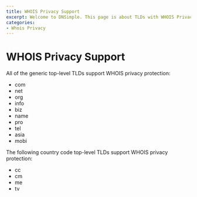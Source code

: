 ```yaml
---
title: WHOIS Privacy Support
excerpt: Welcome to DNSimple. This page is about TLDs with WHOIS Privacy Support. Hosted DNS has never been this easy.
categories:
- Whois Privacy
---
```


# WHOIS Privacy Support

All of the generic top-level TLDs support WHOIS privacy protection:

- com
- net
- org
- info
- biz
- name
- pro
- tel
- asia
- mobi

The following country code top-level TLDs support WHOIS privacy protection:

- cc
- cm
- me
- tv

